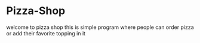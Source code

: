 # Pizza-Shop
welcome to pizza shop
this is simple program where people can order pizza or add their favorite topping in it 
